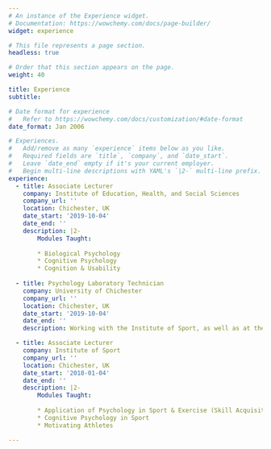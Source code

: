 ```yaml
---
# An instance of the Experience widget.
# Documentation: https://wowchemy.com/docs/page-builder/
widget: experience

# This file represents a page section.
headless: true

# Order that this section appears on the page.
weight: 40

title: Experience
subtitle:

# Date format for experience
#   Refer to https://wowchemy.com/docs/customization/#date-format
date_format: Jan 2006

# Experiences.
#   Add/remove as many `experience` items below as you like.
#   Required fields are `title`, `company`, and `date_start`.
#   Leave `date_end` empty if it's your current employer.
#   Begin multi-line descriptions with YAML's `|2-` multi-line prefix.
experience:
  - title: Associate Lecturer
    company: Institute of Education, Health, and Social Sciences
    company_url: ''
    location: Chichester, UK
    date_start: '2019-10-04'
    date_end: ''
    description: |2-
        Modules Taught:
        
        * Biological Psychology
        * Cognitive Psychology
        * Cognition & Usability 
        
  - title: Psychology Laboratory Technician 
    company: University of Chichester
    company_url: ''
    location: Chichester, UK
    date_start: '2019-10-04'
    date_end: ''
    description: Working with the Institute of Sport, as well as at the Institute of Education, Health and Social Sciences, supporting and contributing to the overall functioning of the Psychology Lab. The role includes providing specialist technical support to staff and students undertaking detailed scientific testing, demonstrating support and delivery of specialist equipment, and actively participating in the implementation of the Universities recruitment strategy.

  - title: Associate Lecturer
    company: Institute of Sport
    company_url: ''
    location: Chichester, UK
    date_start: '2018-01-04'
    date_end: ''
    description: |2-
        Modules Taught:
        
        * Application of Psychology in Sport & Exercise (Skill Acquisition)
        * Cognitive Psychology in Sport
        * Motivating Athletes

---
```

